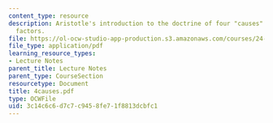 ```yaml
---
content_type: resource
description: Aristotle's introduction to the doctrine of four "causes" or explanatory
  factors.
file: https://ol-ocw-studio-app-production.s3.amazonaws.com/courses/24-200-ancient-philosophy-fall-2004/3c14c6c6d7c7c9458fe71f8813dcbfc1_4causes.pdf
file_type: application/pdf
learning_resource_types:
- Lecture Notes
parent_title: Lecture Notes
parent_type: CourseSection
resourcetype: Document
title: 4causes.pdf
type: OCWFile
uid: 3c14c6c6-d7c7-c945-8fe7-1f8813dcbfc1
---
```

